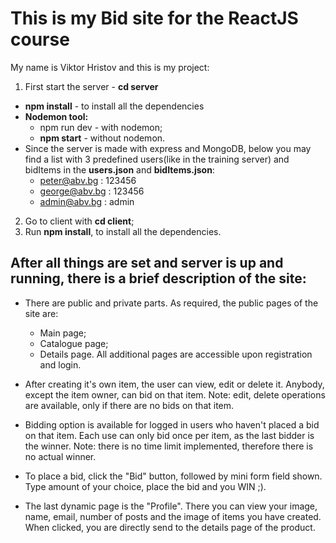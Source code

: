 # This is my Bid site for the ReactJS course
My name is Viktor Hristov and this is my project:

1) First start the server - <strong>cd server</strong>

- <strong>npm install</strong> - to install all the dependencies
- <strong>Nodemon tool:</strong>
    * <storng>npm run dev</strong> - with nodemon;
    * <strong>npm start</strong> - without nodemon.
- Since the server is made with express and MongoDB, below you may find a list with 3 predefined users(like in the training server) and bidItems in the <strong>users.json</strong> and <strong>bidItems.json</strong>:
    * peter@abv.bg : 123456
    * george@abv.bg : 123456
    * admin@abv.bg : admin

2) Go to client with <strong>cd client</strong>;
3) Run <strong>npm install</strong>, to install all the dependencies.

## After all things are set and server is up and running, there is a brief description of the site:

- There are public and private parts. As required, the public pages of the site are:
    * Main page;
    * Catalogue page;
    * Details page.
All additional pages are accessible upon registration and login.

- After creating it's own item, the user can view, edit or delete it. Anybody, except the item owner, can bid on that item.
Note: edit, delete operations are available, only if there are no bids on that item.

- Bidding option is available for logged in users who haven't placed a bid on that item. Each use can only bid once per item, as the last bidder is the winner.
Note: there is no time limit implemented, therefore there is no actual winner.

- To place a bid, click the "Bid" button, followed by mini form field shown. Type amount of your choice, place the bid and you WIN ;).

- The last dynamic page is the "Profile". There you can view your image, name, email, number of posts and the image of items you have created. When clicked, you are directly send to the details page of the product.
